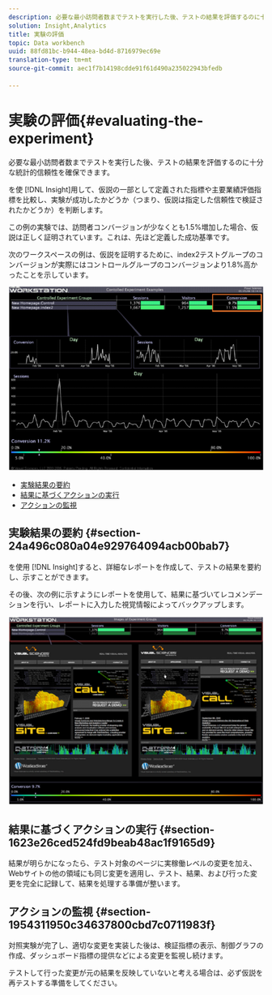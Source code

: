 ```yaml
---
description: 必要な最小訪問者数までテストを実行した後、テストの結果を評価するのに十分な統計的信頼性を確保できます。
solution: Insight,Analytics
title: 実験の評価
topic: Data workbench
uuid: 88fd81bc-b944-48ea-bd4d-8716979ec69e
translation-type: tm+mt
source-git-commit: aec1f7b14198cdde91f61d490a235022943bfedb

---
```



# 実験の評価{#evaluating-the-experiment}

必要な最小訪問者数までテストを実行した後、テストの結果を評価するのに十分な統計的信頼性を確保できます。

を使 [!DNL Insight]用して、仮説の一部として定義された指標や主要業績評価指標を比較し、実験が成功したかどうか（つまり、仮説は指定した信頼性で検証されたかどうか）を判断します。

この例の実験では、訪問者コンバージョンが少なくとも1.5%増加した場合、仮説は正しく証明されています。これは、先ほど定義した成功基準です。

次のワークスペースの例は、仮説を証明するために、index2テストグループのコンバージョンが実際にはコントロールグループのコンバージョンより1.8%高かったことを示しています。

![](assets/experimentresults.png)

* [実験結果の要約](../../../home/c-undst-ctrld-exp/c-vw-rslts/c-ev-exp.md#section-24a496c080a04e929764094acb00bab7)
* [結果に基づくアクションの実行](../../../home/c-undst-ctrld-exp/c-vw-rslts/c-ev-exp.md#section-1623e26ced524fd9beab48ac1f9165d9)
* [アクションの監視](../../../home/c-undst-ctrld-exp/c-vw-rslts/c-ev-exp.md#section-1954311950c34637800cbd7c0711983f)

## 実験結果の要約 {#section-24a496c080a04e929764094acb00bab7}

を使用 [!DNL Insight]すると、詳細なレポートを作成して、テストの結果を要約し、示すことができます。

その後、次の例に示すようにレポートを使用して、結果に基づいてレコメンデーションを行い、レポートに入力した視覚情報によってバックアップします。

![](assets/experimentresults2.png)

## 結果に基づくアクションの実行 {#section-1623e26ced524fd9beab48ac1f9165d9}

結果が明らかになったら、テスト対象のページに実稼働レベルの変更を加え、Webサイトの他の領域にも同じ変更を適用し、テスト、結果、および行った変更を完全に記録して、結果を処理する準備が整います。

## アクションの監視 {#section-1954311950c34637800cbd7c0711983f}

対照実験が完了し、適切な変更を実装した後は、検証指標の表示、制御グラフの作成、ダッシュボード指標の提供などによる変更を監視し続けます。

テストして行った変更が元の結果を反映していないと考える場合は、必ず仮説を再テストする準備をしてください。
